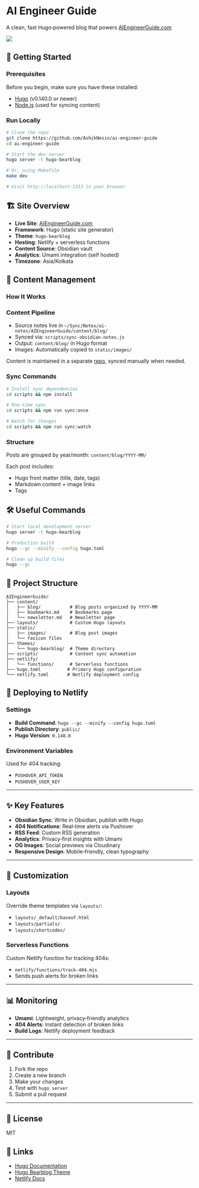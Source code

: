 # AI Engineer Guide
A clean, fast Hugo‑powered blog that powers [AIEngineerGuide.com](https://aiengineerguide.com)

![](https://aiengineerguide.com/preview.png)

## 🚀 Getting Started

### Prerequisites
Before you begin, make sure you have these installed:
- [Hugo](https://gohugo.io/installation/) (v0.140.0 or newer)
- [Node.js](https://nodejs.org/) (used for syncing content)

### Run Locally

```bash
# Clone the repo
git clone https://github.com/AshikNesin/ai-engineer-guide
cd ai-engineer-guide

# Start the dev server
hugo server -t hugo-bearblog

# Or, using Makefile
make dev

# Visit http://localhost:1313 in your browser
```

## 🏗️ Site Overview
- **Live Site**: [AIEngineerGuide.com](https://aiengineerguide.com)
- **Framework**: Hugo (static site generator)
- **Theme**: `hugo-bearblog` 
- **Hosting**: Netlify + serverless functions
- **Content Source**: Obsidian vault
- **Analytics**: Umami integration (self hosted)
- **Timezone**: Asia/Kolkata

## 📝 Content Management

### How It Works

### Content Pipeline
- Source notes live in `~/Sync/Notes/ai-notes/AIEngineerGuide/content/blog/`
- Synced via: `scripts/sync-obsidian-notes.js`
- Output: `content/blog/` in Hugo format
- Images: Automatically copied to `static/images/`

Content is maintained in a separate [repo](https://github.com/AshikNesin/ai-notes/tree/main/AIEngineerGuide), synced manually when needed.

### Sync Commands

```bash
# Install sync dependencies
cd scripts && npm install

# One-time sync
cd scripts && npm run sync:once

# Watch for changes
cd scripts && npm run sync:watch
```

### Structure
Posts are grouped by year/month: `content/blog/YYYY-MM/`

Each post includes:
- Hugo front matter (title, date, tags)
- Markdown content + image links
- Tags

## 🛠️ Useful Commands

```bash
# Start local development server
hugo server -t hugo-bearblog

# Production build
hugo --gc --minify --config hugo.toml

# Clean up build files
hugo --gc
```

## 📁 Project Structure

```
AIEngineerGuide/
├── content/
│   ├── blog/           # Blog posts organized by YYYY-MM
│   ├── bookmarks.md    # Bookmarks page
│   └── newsletter.md   # Newsletter page
├── layouts/            # Custom Hugo layouts
├── static/
│   ├── images/         # Blog post images
│   └── favicon files
├── themes/
│   └── hugo-bearblog/  # Theme directory
├── scripts/            # Content sync automation
├── netlify/
│   └── functions/      # Serverless functions
├── hugo.toml          # Primary Hugo configuration
└── netlify.toml       # Netlify deployment config
```

## 🚀 Deploying to Netlify

### Settings

* **Build Command**: `hugo --gc --minify --config hugo.toml`
* **Publish Directory**: `public/`
* **Hugo Version**: `0.140.0`

### Environment Variables

Used for 404 tracking:

* `PUSHOVER_API_TOKEN`
* `PUSHOVER_USER_KEY`

---

## ✨ Key Features

* **Obsidian Sync**: Write in Obsidian, publish with Hugo
* **404 Notifications**: Real‑time alerts via Pushover
* **RSS Feed**: Custom RSS generation
* **Analytics**: Privacy‑first insights with Umami
* **OG Images**: Social previews via Cloudinary
* **Responsive Design**: Mobile‑friendly, clean typography

---

## 🔧 Customization

### Layouts

Override theme templates via `layouts/`:

* `layouts/_default/baseof.html`
* `layouts/partials/`
* `layouts/shortcodes/`

### Serverless Functions

Custom Netlify function for tracking 404s:

* `netlify/functions/track-404.mjs`
* Sends push alerts for broken links

---

## 📊 Monitoring

* **Umami**: Lightweight, privacy‑friendly analytics
* **404 Alerts**: Instant detection of broken links
* **Build Logs**: Netlify deployment feedback

---

## 🤝 Contribute

1. Fork the repo
2. Create a new branch
3. Make your changes
4. Test with `hugo server`
5. Submit a pull request

---

## 📄 License
MIT

## 🔗 Links

- [Hugo Documentation](https://gohugo.io/documentation/)
- [Hugo Bearblog Theme](https://github.com/janraasch/hugo-bearblog)
- [Netlify Docs](https://docs.netlify.com/)
